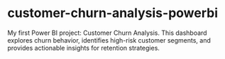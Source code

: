 # customer-churn-analysis-powerbi
My first Power BI project: Customer Churn Analysis.  This dashboard explores churn behavior, identifies high-risk customer segments,  and provides actionable insights for retention strategies.
